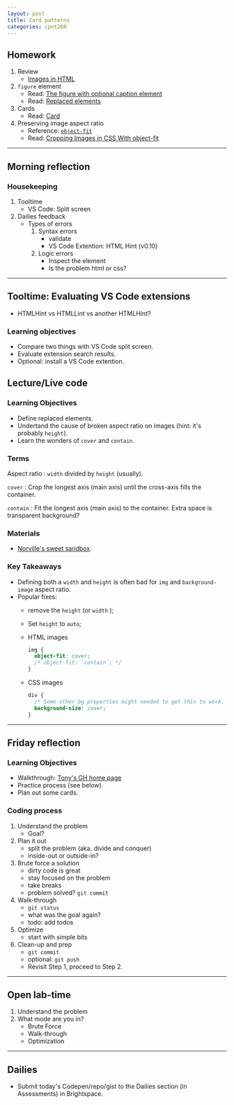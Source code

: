 ```yaml
---
layout: post
title: Card patterns
categories: cpnt260
---
```


## Homework
1. Review
    - [Images in HTML](https://developer.mozilla.org/en-US/docs/Learn/HTML/Multimedia_and_embedding/Images_in_HTML)
2. `figure` element
    - Read: [The figure with optional caption element](https://developer.mozilla.org/en-US/docs/Web/HTML/Element/figure)
    - Read: [Replaced elements](https://developer.mozilla.org/en-US/docs/Web/CSS/Replaced_element)
3. Cards
    - Read: [Card](https://developer.mozilla.org/en-US/docs/Web/CSS/Layout_cookbook/Card)
4. Preserving image aspect ratio
    - Reference: [`object-fit`](https://developer.mozilla.org/en-US/docs/Web/CSS/object-fit)
    - Read: [Cropping Images in CSS With object-fit](https://www.digitalocean.com/community/tutorials/css-cropping-images-object-fit)

---

## Morning reflection
### Housekeeping
1. Tooltime
    - VS Code: Split screen
2. Dailies feedback
    - Types of errors
        1. Syntax errors
            - validate
            - VS Code Extention: HTML Hint (v0.10)
        2. Logic errors
            - Inspect the element
            - Is the problem html or css?

---

## Tooltime: Evaluating VS Code extensions
 - HTMLHint vs HTMLLint vs another HTMLHint?

### Learning objectives
- Compare two things with VS Code split screen.
- Evaluate extension search results.
- Optional: install a VS Code extention.

## Lecture/Live code
### Learning Objectives
- Define replaced elements.
- Undertand the cause of broken aspect ratio on images (hint: it's probably `height`).
- Learn the wonders of `cover` and `contain`.

### Terms
Aspect ratio
: `width` divided by `height` (usually).

`cover`
: Crop the longest axis (main axis) until the cross-axis fills the container.

`contain`
: Fit the longest axis (main axis) to the container. Extra space is transparent background?

### Materials
- [Norville's sweet sandbox](https://nozky.github.io/playground/).

### Key Takeaways
- Defining both a `width` and `height` is often bad for `img` and `background-image` aspect ratio.
- Popular fixes:
    - remove the `height` (or `width` );
    - Set `height` to `auto`;
    - HTML images

        ```css
        img {
          object-fit: cover; 
          /* object-fit: `contain`; */
        }
        ```

    - CSS images

        ```css
        div {
          /* Some other bg properties might needed to get this to work. */
          background-size: cover; 
        }
        ```

--- 

## Friday reflection
### Learning Objectives
- Walkthrough: [Tony's GH home page](https://acidtone.github.io/)
- Practice process (see below).
- Plan out some cards.

### Coding process
1. Understand the problem
    - Goal?
2. Plan it out
    - split the problem (aka. divide and conquer)
    - inside-out or outside-in?
3. Brute force a solution
    - dirty code is great
    - stay focused on the problem
    - take breaks
    - problem solved? `git commit`
4. Walk-through
    - `git status`
    - what was the goal again?
    - todo: add todos
5. Optimize
    - start with simple bits
6. Clean-up and prep
    - `git commit`
    - optional: `git push`
    - Revisit Step 1, proceed to Step 2.

---

## Open lab-time
1. Understand the problem
2. What mode are you in? 
    - Brute Force
    - Walk-through
    - Optimization

---

## Dailies
- Submit today's Codepen/repo/gist to the Dailies section (in Assessments) in Brightspace.